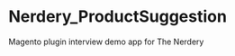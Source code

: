 Nerdery_ProductSuggestion
=========================

Magento plugin interview demo app for The Nerdery
